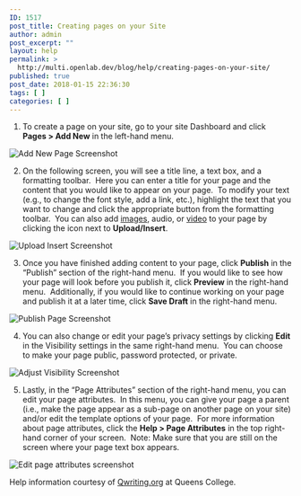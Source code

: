 ```yaml
---
ID: 1517
post_title: Creating pages on your Site
author: admin
post_excerpt: ""
layout: help
permalink: >
  http://multi.openlab.dev/blog/help/creating-pages-on-your-site/
published: true
post_date: 2018-01-15 22:36:30
tags: [ ]
categories: [ ]
---
```

1. To create a page on your site, go to your site Dashboard and click <strong>Pages &gt; Add New</strong> in the left-hand menu.

<img class="alignnone wp-image-3193 size-full" src="https://openlab.citytech.cuny.edu/wp-content/uploads/2012/08/Creating_Pages1.png" sizes="(max-width: 660px) 100vw, 660px" srcset="https://openlab.citytech.cuny.edu/wp-content/uploads/2012/08/Creating_Pages1.png 660w, https://openlab.citytech.cuny.edu/wp-content/uploads/2012/08/Creating_Pages1-300x150.png 300w" alt="Add New Page Screenshot" />

2. On the following screen, you will see a title line, a text box, and a formatting toolbar.  Here you can enter a title for your page and the content that you would like to appear on your page.  To modify your text (e.g., to change the font style, add a link, etc.), highlight the text that you want to change and click the appropriate button from the formatting toolbar.  You can also add <a title="Adding images to your Site" href="https://multi.openlab.dev/blog/help/adding-images-to-your-site/">images</a>, audio, or <a title="Adding video to your Site" href="https://multi.openlab.dev/blog/help/adding-video-to-your-site/">video</a> to your page by clicking the icon next to <strong>Upload/Insert</strong>.

<img class="alignnone wp-image-3194 size-full" src="https://openlab.citytech.cuny.edu/wp-content/uploads/2012/08/Creating_Pages2.png" sizes="(max-width: 660px) 100vw, 660px" srcset="https://openlab.citytech.cuny.edu/wp-content/uploads/2012/08/Creating_Pages2.png 660w, https://openlab.citytech.cuny.edu/wp-content/uploads/2012/08/Creating_Pages2-300x132.png 300w" alt="Upload Insert Screenshot" />

3. Once you have finished adding content to your page, click <strong>Publish</strong> in the “Publish” section of the right-hand menu.  If you would like to see how your page will look before you publish it, click <strong>Preview</strong> in the right-hand menu.  Additionally, if you would like to continue working on your page and publish it at a later time, click <strong>Save Draft</strong> in the right-hand menu.

<img class="alignnone wp-image-3195 size-full" src="https://openlab.citytech.cuny.edu/wp-content/uploads/2012/08/Creating_Pages3.png" sizes="(max-width: 660px) 100vw, 660px" srcset="https://openlab.citytech.cuny.edu/wp-content/uploads/2012/08/Creating_Pages3.png 660w, https://openlab.citytech.cuny.edu/wp-content/uploads/2012/08/Creating_Pages3-300x176.png 300w" alt="Publish Page Screenshot" />

4. You can also change or edit your page’s privacy settings by clicking <strong>Edit</strong> in the Visibility settings in the same right-hand menu.  You can choose to make your page public, password protected, or private.

<img class="alignnone wp-image-3196 size-full" src="https://openlab.citytech.cuny.edu/wp-content/uploads/2012/08/Creating_Pages4.png" sizes="(max-width: 660px) 100vw, 660px" srcset="https://openlab.citytech.cuny.edu/wp-content/uploads/2012/08/Creating_Pages4.png 660w, https://openlab.citytech.cuny.edu/wp-content/uploads/2012/08/Creating_Pages4-300x214.png 300w" alt="Adjust Visibility Screenshot" />

5. Lastly, in the “Page Attributes” section of the right-hand menu, you can edit your page attributes.  In this menu, you can give your page a parent (i.e., make the page appear as a sub-page on another page on your site) and/or edit the template options of your page.  For more information about page attributes, click the <strong>Help &gt; Page Attributes</strong> in the top right-hand corner of your screen.  Note: Make sure that you are still on the screen where your page text box appears.

<img class="alignnone wp-image-3197 size-full" src="https://openlab.citytech.cuny.edu/wp-content/uploads/2012/08/Creating_Pages5.png" sizes="(max-width: 660px) 100vw, 660px" srcset="https://openlab.citytech.cuny.edu/wp-content/uploads/2012/08/Creating_Pages5.png 660w, https://openlab.citytech.cuny.edu/wp-content/uploads/2012/08/Creating_Pages5-300x152.png 300w" alt="Edit page attributes screenshot" />

Help information courtesy of <a href="http://help.qwriting.org" target="_blank" rel="noopener">Qwriting.org</a> at Queens College.